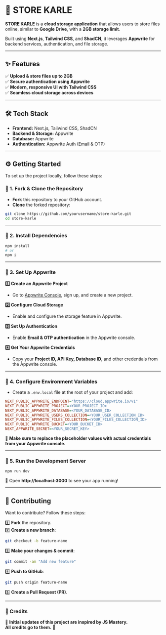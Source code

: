 # 🚀 STORE KARLE  

**STORE KARLE** is a **cloud storage application** that allows users to store files online, similar to **Google Drive**, with a **2GB storage limit**.  

Built using **Next.js**, **Tailwind CSS**, and **ShadCN**, it leverages **Appwrite** for backend services, authentication, and file storage.  

---

## ✨ Features  

✅ **Upload & store files up to 2GB**  
✅ **Secure authentication using Appwrite**  
✅ **Modern, responsive UI with Tailwind CSS**  
✅ **Seamless cloud storage across devices**  

---

## 🛠 Tech Stack  

- **Frontend:** Next.js, Tailwind CSS, ShadCN  
- **Backend & Storage:** Appwrite  
- **Database:** Appwrite  
- **Authentication:** Appwrite Auth (Email & OTP)  

---

## ⚙️ Getting Started  

To set up the project locally, follow these steps:  

### 🔹 1. Fork & Clone the Repository  

- **Fork** this repository to your GitHub account.  
- **Clone** the forked repository:  

```bash
git clone https://github.com/yourusername/store-karle.git
cd store-karle
```

---

### 🔹 2. Install Dependencies  

```bash
npm install
# or
npm i
```

---

### 🔹 3. Set Up Appwrite  

**1️⃣ Create an Appwrite Project**  
- Go to [Appwrite Console](https://cloud.appwrite.io), sign up, and create a new project.  

**2️⃣ Configure Cloud Storage**  
- Enable and configure the storage feature in Appwrite.  

**3️⃣ Set Up Authentication**  
- Enable **Email & OTP authentication** in the Appwrite console.  

**4️⃣ Get Your Appwrite Credentials**  
- Copy your **Project ID, API Key, Database ID**, and other credentials from the Appwrite console.  

---

### 🔹 4. Configure Environment Variables  

- Create a `.env.local` file at the root of your project and add:  

```ini
NEXT_PUBLIC_APPWRITE_ENDPOINT="https://cloud.appwrite.io/v1"
NEXT_PUBLIC_APPWRITE_PROJECT=<YOUR_PROJECT_ID>
NEXT_PUBLIC_APPWRITE_DATABASE=<YOUR_DATABASE_ID>
NEXT_PUBLIC_APPWRITE_USERS_COLLECTION=<YOUR_USER_COLLECTION_ID>
NEXT_PUBLIC_APPWRITE_FILES_COLLECTION=<YOUR_FILES_COLLECTION_ID>
NEXT_PUBLIC_APPWRITE_BUCKET=<YOUR_BUCKET_ID>
NEXT_APPWRITE_SECRET=<YOUR_SECRET_KEY>
```

📌 **Make sure to replace the placeholder values with actual credentials from your Appwrite console.**  

---

### 🔹 5. Run the Development Server  

```bash
npm run dev
```

📌 Open **http://localhost:3000** to see your app running!  

---

## 🤝 Contributing  

Want to contribute? Follow these steps:  

1️⃣ **Fork** the repository.  
2️⃣ **Create a new branch**:  

```bash
git checkout -b feature-name
```

3️⃣ **Make your changes & commit**:  

```bash
git commit -am "Add new feature"
```

4️⃣ **Push to GitHub**:  

```bash
git push origin feature-name
```

5️⃣ **Create a Pull Request (PR)**.  

---

### 📝 Credits  

📌 **Initial updates of this project are inspired by JS Mastery.**  
**All credits go to them.** 🙌  
